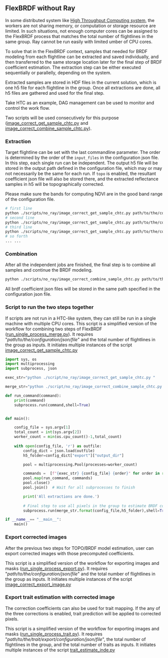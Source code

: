 ## FlexBRDF without Ray

In some distributed system like [High Throughput Computing system](https://chtc.cs.wisc.edu/), the workers are not sharing memory, or computation or storage resource are limited. In such situations, not enough computer cores can be assigned to the FlexBRDF process that matches the total number of flightlines in the same group. Ray cannot be run easily with limited umber of CPU cores.

To solve that in the FlexBRDF context, samples that needed for BRDF modeling from each flightline can be extracted and saved individually, and then transferred to the same storage location later for the final step of BRDF coefficient estimation. The extraction step can be either executed sequentially or parallelly, depending on the system.

Extracted samples are stored in HDF files in the current solution, which is one h5 file for each flightline in the group. Once all extractions are done, all h5 files are gathered and used for the final step.

Take HTC as an example, DAG management can be used to monitor and control the work flow.

Two scripts will be used consecutively for this purpose
([image_correct_get_sample_chtc.py](../scripts/no_ray/image_correct_get_sample_chtc.py) and [image_correct_combine_sample_chtc.py](../scripts/no_ray/image_correct_combine_sample_chtc.py)).

### Extraction

Target flightline can be set with the last commandline parameter. The order is determined by the order of the ```input_files``` in the configuration json file. In this step, each single run can be independent. The output h5 file will be stored in the output path defined in the configuration file, which may or may not necessarily be the same for each run. If ```topo``` is enabled, the resultant coefficient json file will also be stored there, and the extracted reflectance samples in h5 will be topographically corrected. 

Please make sure the bands for computing NDVI are in the good band range of the configuration file.

```bash
# first line
python ./scripts/no_ray/image_correct_get_sample_chtc.py path/to/the/configuration/json/file  0 
# second line
python ./scripts/no_ray/image_correct_get_sample_chtc.py path/to/the/configuration/json/file  1 
# third line
python ./scripts/no_ray/image_correct_get_sample_chtc.py path/to/the/configuration/json/file  2 
# so forth
... ...
```

### Combination

After all the independent jobs are finished, the final step is to combine all samples and continue the BRDF modeling. 

```bash
python ./scripts/no_ray/image_correct_combine_sample_chtc.py path/to/the/configuration/json/file folder/of/the/h5files/in/the/same/group
```

All brdf coefficient json files will be stored in the same path specified in the configuration json file.

### Script to run the two steps together

If scripts are not run in a HTC-like system, they can still be run in a single machine with multiple CPU cores. This script is a simplified version of the workflow for combining two steps of FlexBRDF ([run_single_process_merge.py](../scripts/no_ray/run_single_process_merge.py)). It requires "*path/to/the/configuration/json/file*" and the total number of flightlines in the group as inputs. It initiates multiple instances of the script [image_correct_get_sample_chtc.py](../scripts/no_ray/image_correct_get_sample_chtc.py)

```python
import sys, os
import multiprocessing
import subprocess, json

exec_str="python ./script/no_ray/image_correct_get_sample_chtc.py "

merge_str="python ./script/no_ray/image_correct_combine_sample_chtc.py {} {}"

def run_command(command):
    print(command)
    subprocess.run(command,shell=True) 


def main():

    config_file = sys.argv[1]
    total_count = int(sys.argv[2])
    worker_count = min(os.cpu_count()-1,total_count)
    
    with open(config_file, 'r') as outfile:
        config_dict = json.load(outfile)
        h5_folder=config_dict["export"]["output_dir"]

        pool = multiprocessing.Pool(processes=worker_count)

        commands =  [f"{exec_str} {config_file} {order}" for order in range(total_count)]
        pool.map(run_command, commands)
        pool.close()
        pool.join()  # Wait for all subprocesses to finish

        print('All extractions are done.')
        
        # Final step to use all pixels in the group to estimate BRDF coefficients
        subprocess.run(merge_str.format(config_file,h5_folder),shell=True) 

if __name__== "__main__":
    main()
```

### Export corrected images

After the previous two steps for TOPO/BRDF model estimation, user can export corrected images with those precomputed coefficients. 

This script is a simplified version of the workflow for exporting images and masks ([run_single_process_export.py](../scripts/no_ray/run_single_process_export.py)). It requires "*path/to/the/configuration/json/file*" and the total number of flightlines in the group as inputs. It initiates multiple instances of the script [image_correct_export_image.py](../scripts/no_ray/image_correct_export_image.py)


### Export trait estimation with corrected image

The correction coefficients can also be used for trait mapping. If the any of the three corrections is enabled, trait prediction will be applied to corrected pixels.

This script is a simplified version of the workflow for exporting images and masks ([run_single_process_trait.py](../scripts/no_ray/run_single_process_trait.py)). It requires "*path/to/the/trait/export/configuration/json/file*", the total number of flightlines in the group, and the total number of traits as inputs. It initiates multiple instances of the script [trait_estimate_inde.py](../scripts/no_ray/trait_estimate_inde.py)